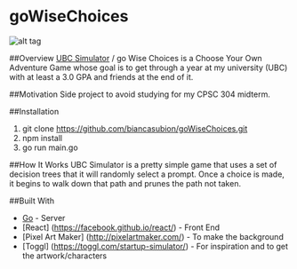 # goWiseChoices

![alt tag](https://raw.githubusercontent.com/biancasubion/goWiseChoices/master/assets/snippet.png)

##Overview
[UBC Simulator](https://slacknotes.com/ubcsimulator) / go Wise Choices is a Choose Your Own Adventure Game whose goal is to get through a year at my university (UBC) with at least a 3.0 GPA and friends at the end of it.

##Motivation
Side project to avoid studying for my CPSC 304 midterm.


##Installation
1. git clone https://github.com/biancasubion/goWiseChoices.git
2. npm install
3. go run main.go

##How It Works
UBC Simulator is a pretty simple game that uses a set of decision trees that it will randomly select a prompt. Once a choice is made, it begins to walk down that path and prunes the path not taken.

##Built With
* [Go](https://golang.org/) - Server
* [React] (https://facebook.github.io/react/) - Front End
* [Pixel Art Maker] (http://pixelartmaker.com/) - To make the background
* [Toggl] (https://toggl.com/startup-simulator/) - For inspiration and to get the artwork/characters
